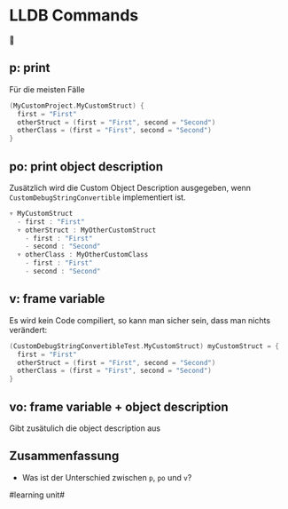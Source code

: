 # LLDB Commands
🧐
## p: print

Für die meisten Fälle

```swift
(MyCustomProject.MyCustomStruct) {
  first = "First"
  otherStruct = (first = "First", second = "Second")
  otherClass = (first = "First", second = "Second")
}
```

## po: print object description

Zusätzlich wird die Custom Object Description ausgegeben, wenn `CustomDebugStringConvertible` implementiert ist.

```swift
▿ MyCustomStruct
  - first : "First"
  ▿ otherStruct : MyOtherCustomStruct
    - first : "First"
    - second : "Second"
  ▿ otherClass : MyOtherCustomClass
    - first : "First"
    - second : "Second"
```

## v: frame variable

Es wird kein Code compiliert, so kann man sicher sein, dass man nichts verändert:

```swift
(CustomDebugStringConvertibleTest.MyCustomStruct) myCustomStruct = {
  first = "First"
  otherStruct = (first = "First", second = "Second")
  otherClass = (first = "First", second = "Second")
}
```

## vo: frame variable + object description

Gibt zusätulich  die object description aus

## Zusammenfassung
- Was ist der Unterschied zwischen `p`, `po` und `v`?

#learning unit#